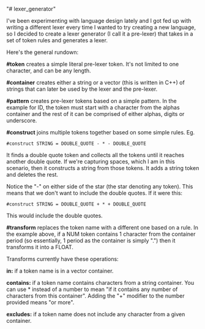 "# lexer_generator" 

I've been experimenting with language design lately and I got fed up with writing a different lexer every time I wanted to try creating a new language, so I decided to create a lexer generator (I call it a pre-lexer) that takes in a set of token rules and generates a lexer.

Here's the general rundown:

**#token** creates a simple literal pre-lexer token. It's not limited to one character, and can be any length.

**#container** creates either a string or a vector (this is written in C++) of strings that can later be used by the lexer and the pre-lexer.

**#pattern** creates pre-lexer tokens based on a simple pattern. In the example for ID, the token must start with a character from the alphas container and the rest of it can be comprised of either alphas, digits or underscore.

**#construct** joins multiple tokens together based on some simple rules. Eg.

```#construct STRING = DOUBLE_QUOTE - * - DOUBLE_QUOTE```

It finds a double quote token and collects all the tokens until it reaches another double quote. If we're capturing spaces, which I am in this scenario, then it constructs a string from those tokens. It adds a string token and deletes the rest.

Notice the "-" on either side of the star (the star denoting any token). This means that we don't want to include the double quotes. If it were this:

```#construct STRING = DOUBLE_QUOTE + * + DOUBLE_QUOTE```

This would include the double quotes.

**#transform** replaces the token name with a different one based on a rule. In the example above, if a NUM token contains 1 character from the container period (so essentially, 1 period as the container is simply ".") then it transforms it into a FLOAT.

Transforms currently have these operations:

**in:** if a token name is in a vector container.

**contains:** if a token name contains characters from a string container. You can use * instead of a number to mean "if it contains any number of characters from this container". Adding the "+" modifier to the number provided means "or more".

**excludes:** if a token name does not include any character from a given container.
